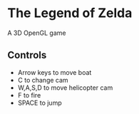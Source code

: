 # The Legend of Zelda 
A 3D OpenGL game 
## Controls

* Arrow keys to move boat 
* C to change cam 
* W,A,S,D to move helicopter cam 
* F to fire 
* SPACE to jump

